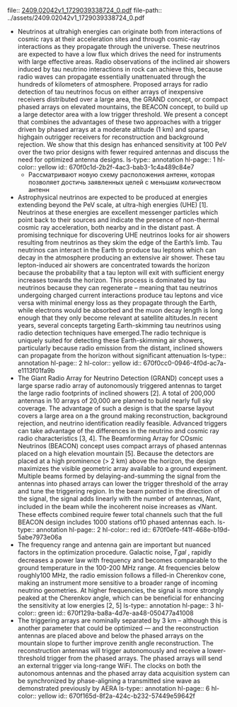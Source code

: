 file:: [2409.02042v1_1729039338724_0.pdf](../assets/2409.02042v1_1729039338724_0.pdf)
file-path:: ../assets/2409.02042v1_1729039338724_0.pdf

- Neutrinos at ultrahigh energies can originate both from interactions of cosmic rays at their acceleration sites and through cosmic-ray interactions as they propagate through the universe. These neutrinos are expected to have a low flux which drives the need for instruments with large effective areas. Radio observations of the inclined air showers induced by tau neutrino interactions in rock can achieve this, because radio waves can propagate essentially unattenuated through the hundreds of kilometers of atmosphere. Proposed arrays for radio detection of tau neutrinos focus on either arrays of inexpensive receivers distributed over a large area, the GRAND concept, or compact phased arrays on elevated mountains, the BEACON concept, to build up a large detector area with a low trigger threshold. We present a concept that combines the advantages of these two approaches with a trigger driven by phased arrays at a moderate altitude (1 km) and sparse, highgain outrigger receivers for reconstruction and background rejection. We show that this design has enhanced sensitivity at 100 PeV over the two prior designs with fewer required antennas and discuss the need for optimized antenna designs.
  ls-type:: annotation
  hl-page:: 1
  hl-color:: yellow
  id:: 670f0c1d-2b2f-4ac3-bab3-1c4a489c84e7
	- Рассматривают новую схему расположения антенн, которая позволяет достичь заявленных целей с меньшим количеством антенн
- Astrophysical neutrinos are expected to be produced at energies extending beyond the PeV scale, at ultra-high energies (UHE) [1]. Neutrinos at these energies are excellent messenger particles which point back to their sources and indicate the presence of non-thermal cosmic ray acceleration, both nearby and in the distant past. A promising technique for discovering UHE neutrinos looks for air showers resulting from neutrinos as they skim the edge of the Earth’s limb. Tau neutrinos can interact in the Earth to produce tau leptons which can decay in the atmosphere producing an extensive air shower. These tau lepton-induced air showers are concentrated towards the horizon because the probability that a tau lepton will exit with sufficient energy increases towards the horizon. This process is dominated by tau neutrinos because they can regenerate – meaning that tau neutrinos undergoing charged current interactions produce tau leptons and vice versa with minimal energy loss as they propagate through the Earth, while electrons would be absorbed and the muon decay length is long enough that they only become relevant at satellite altitudes.In recent years, several concepts targeting Earth-skimming tau neutrinos using radio detection techniques have emerged.The radio technique is uniquely suited for detecting these Earth-skimming air showers, particularly because radio emission from the distant, inclined showers can propagate from the horizon without significant attenuation
  ls-type:: annotation
  hl-page:: 2
  hl-color:: yellow
  id:: 670f0cc0-0946-4f0d-ac7a-e1113f01fa9b
- The Giant Radio Array for Neutrino Detection (GRAND) concept uses a large sparse radio array of autonomously triggered antennas to target the large radio footprints of inclined showers [2]. A total of 200,000 antennas in 10 arrays of 20,000 are planned to build nearly full sky coverage. The advantage of such a design is that the sparse layout covers a large area on a the ground making reconstruction, background rejection, and neutrino identification readily feasible. Advanced triggers can take advantage of the differences in the neutrino and cosmic ray radio characteristics [3, 4]. The Beamforming Array for COsmic Neutrinos (BEACON) concept uses compact arrays of phased antennas placed on a high elevation mountain [5]. Because the detectors are placed at a high prominence (> 2 km) above the horizon, the design maximizes the visible geometric array available to a ground experiment. Multiple beams formed by delaying-and-summing the signal from the antennas into phased arrays can lower the trigger threshold of the array and tune the triggering region. In the beam pointed in the direction of the signal, the signal adds linearly with the number of antennas, 𝑁ant, included in the beam while the incoherent noise increases as √𝑁ant. These effects combined require fewer total channels such that the full BEACON design includes 1000 stations of10 phased antennas each.
  ls-type:: annotation
  hl-page:: 2
  hl-color:: red
  id:: 670f0efe-f41f-468e-b19d-5abe7973e06a
- The frequency range and antenna gain are important but nuanced factors in the optimization procedure. Galactic noise, 𝑇𝑔𝑎𝑙 , rapidly decreases a power law with frequency and becomes comparable to the ground temperature in the 100-200 MHz range. At frequencies below roughly100 MHz, the radio emission follows a filled-in Cherenkov cone, making an instrument more sensitive to a broader range of incoming neutrino geometries. At higher frequencies, the signal is more strongly peaked at the Cherenkov angle, which can be beneficial for enhancing the sensitivity at low energies [2, 5]
  ls-type:: annotation
  hl-page:: 3
  hl-color:: green
  id:: 670f129a-ba8a-4d7e-aa48-050477a41008
- The triggering arrays are nominally separated by 3 km – although this is another parameter that could be optimized — and the reconstruction antennas are placed above and below the phased arrays on the mountain slope to further improve zenith angle reconstruction. The reconstruction antennas will trigger autonomously and receive a lower-threshold trigger from the phased arrays. The phased arrays will send an external trigger via long-range WiFi. The clocks on both the autonomous antennas and the phased array data acquisition system can be synchronized by phase-aligning a transmitted sine wave as demonstrated previously by AERA
  ls-type:: annotation
  hl-page:: 6
  hl-color:: yellow
  id:: 670f165d-8f2a-424c-b232-57449e59642f